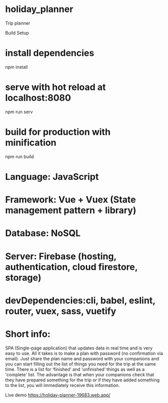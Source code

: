 # holiday_planner
Trip planner


Build Setup

# install dependencies
npm install

# serve with hot reload at localhost:8080
npm run serv

# build for production with minification
npm run build

# Language: JavaScript
# Framework: Vue + Vuex (State management pattern + library)
# Database: NoSQL
# Server: Firebase (hosting, authentication, cloud firestore, storage)
# devDependencies:cli, babel, eslint, router, vuex, sass, vuetify

# Short info: 
   SPA (Single-page application) that updates data in real time and is very easy to use. All it takes is to make a plan with password (no confirmation via email). Just share the plan name and password with your companions and you can start filling out the list of things you need for the trip at the same time. There is a list for ‘finished’ and ‘unfinished’ things as well as a 'complete' list. The advantage is that when your companions check that they have prepared something for the trip or if they have added something to the list, you will immediately receive this information.

 Live demo https://holiday-planner-19683.web.app/
